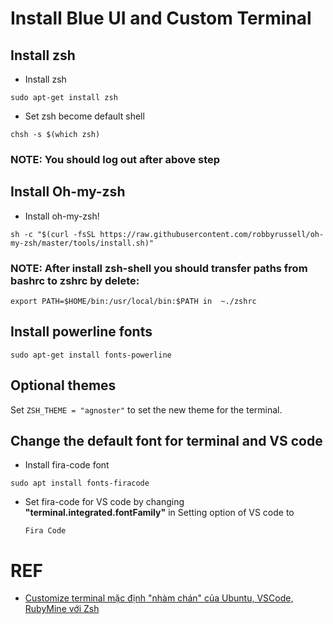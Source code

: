 # Install Blue UI and Custom Terminal

## Install zsh
* Install zsh
```
sudo apt-get install zsh
```
* Set zsh become default shell
```
chsh -s $(which zsh)
```
### NOTE: You should log out after above step
## Install Oh-my-zsh
* Install oh-my-zsh!
```
sh -c "$(curl -fsSL https://raw.githubusercontent.com/robbyrussell/oh-my-zsh/master/tools/install.sh)"
```
### NOTE: After install zsh-shell you should transfer paths from bashrc to zshrc by delete:
```
export PATH=$HOME/bin:/usr/local/bin:$PATH in  ~./zshrc 
```
## Install powerline fonts
```
sudo apt-get install fonts-powerline
```
## Optional themes
Set ``` ZSH_THEME = "agnoster" ``` to set the new theme for the terminal.
## Change the default font for terminal and VS code 
* Install fira-code font
```
sudo apt install fonts-firacode
```
* Set fira-code for VS code by changing **"terminal.integrated.fontFamily"** in Setting option of VS code to
  ```
  Fira Code
  ```

# REF 
* [Customize terminal mặc định "nhàm chán" của Ubuntu, VSCode, RubyMine với Zsh](https://viblo.asia/p/customize-terminal-mac-dinh-nham-chan-cua-ubuntu-vscode-rubymine-voi-zsh-XL6lAyo4lek)




